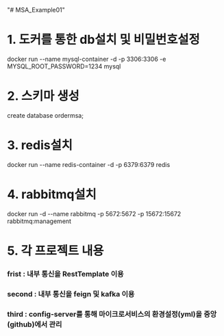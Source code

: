 "# MSA_Example01" 

# 1. 도커를 통한 db설치 및 비밀번호설정
docker run --name mysql-container -d -p 3306:3306 -e 
MYSQL_ROOT_PASSWORD=1234 mysql

# 2. 스키마 생성 
create database ordermsa;

# 3. redis설치
docker run --name redis-container -d -p 6379:6379 redis

# 4. rabbitmq설치
docker run -d --name rabbitmq -p 5672:5672 -p 15672:15672 rabbitmq:management

# 5. 각 프로젝트 내용
### frist : 내부 통신을 RestTemplate 이용
### second : 내부 통신을 feign 및 kafka 이용
### third : config-server를 통해 마이크로서비스의 환경설정(yml)을 중앙(github)에서 관리

